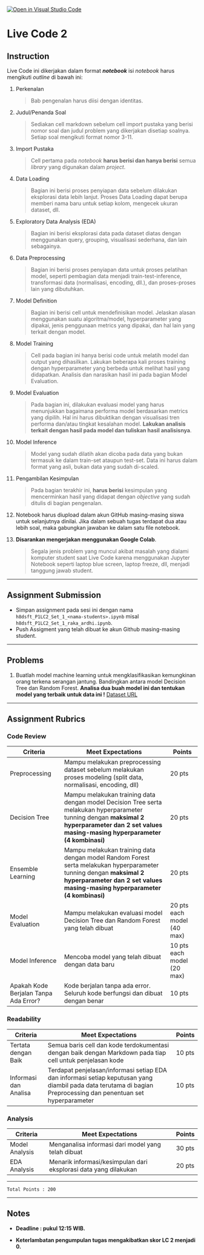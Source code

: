 [![Open in Visual Studio Code](https://classroom.github.com/assets/open-in-vscode-c66648af7eb3fe8bc4f294546bfd86ef473780cde1dea487d3c4ff354943c9ae.svg)](https://classroom.github.com/online_ide?assignment_repo_id=8060351&assignment_repo_type=AssignmentRepo)
# Live Code 2

## Instruction

Live Code ini dikerjakan dalam format ***notebook*** isi *notebook* harus mengikuti *outline* di bawah ini:
1. Perkenalan
   > Bab pengenalan harus diisi dengan identitas.
   
2. Judul/Penanda Soal
   > Sediakan cell markdown sebelum cell import pustaka yang berisi nomor soal dan judul problem yang dikerjakan disetiap soalnya. Setiap soal mengikuti format nomor 3-11.
   
3. Import Pustaka
   > Cell pertama pada *notebook* **harus berisi dan hanya berisi** semua *library* yang digunakan dalam *project*.

4. Data Loading
   > Bagian ini berisi proses penyiapan data sebelum dilakukan eksplorasi data lebih lanjut. Proses Data Loading dapat berupa memberi nama baru untuk setiap kolom, mengecek ukuran dataset, dll.
   
5. Exploratory Data Analysis (EDA)
   > Bagian ini berisi eksplorasi data pada dataset diatas dengan menggunakan query, grouping, visualisasi sederhana, dan lain sebagainya.

6. Data Preprocessing
   > Bagian ini berisi proses penyiapan data untuk proses pelatihan model, seperti pembagian data menjadi train-test-inference, transformasi data (normalisasi, encoding, dll.), dan proses-proses lain yang dibutuhkan.

7. Model Definition
   > Bagian ini berisi cell untuk mendefinisikan model. Jelaskan alasan menggunakan suatu algoritma/model, hyperparameter yang dipakai, jenis penggunaan metrics yang dipakai, dan hal lain yang terkait dengan model.

8. Model Training
   > Cell pada bagian ini hanya berisi code untuk melatih model dan output yang dihasilkan. Lakukan beberapa kali proses training dengan hyperparameter yang berbeda untuk melihat hasil yang didapatkan. Analisis dan narasikan hasil ini pada bagian Model Evaluation.

9. Model Evaluation
   > Pada bagian ini, dilakukan evaluasi model yang harus menunjukkan bagaimana performa model berdasarkan metrics yang dipilih. Hal ini harus dibuktikan dengan visualisasi tren performa dan/atau tingkat kesalahan model. **Lakukan analisis terkait dengan hasil pada model dan tuliskan hasil analisisnya**.

10. Model Inference
    > Model yang sudah dilatih akan dicoba pada data yang bukan termasuk ke dalam train-set ataupun test-set. Data ini harus dalam format yang asli, bukan data yang sudah di-scaled.
   
11. Pengambilan Kesimpulan
    > Pada bagian terakhir ini, **harus berisi** kesimpulan yang mencerminkan hasil yang didapat dengan *objective* yang sudah ditulis di bagian pengenalan.

12. Notebook harus diupload dalam akun GitHub masing-masing siswa untuk selanjutnya dinilai. Jika dalam sebuah tugas terdapat dua atau lebih soal, maka gabungkan jawaban ke dalam satu file notebook.

13. **Disarankan mengerjakan menggunakan Google Colab**.
    > Segala jenis problem yang muncul akibat masalah yang dialami komputer student saat Live Code karena menggunakan Jupyter Notebook seperti laptop blue screen, laptop freeze, dll, menjadi tanggung jawab student.

---

## Assignment Submission

- Simpan assignment pada sesi ini dengan nama `h8dsft_P1LC2_Set_1_<nama-students>.ipynb` misal `h8dsft_P1LC2_Set_1_raka_ardhi.ipynb`.
- Push Assigment yang telah dibuat ke akun Github masing-masing student.

---

## Problems

1. Buatlah model machine learning untuk mengklasifikasikan kemungkinan orang terkena serangan jantung. Bandingkan antara model Decision Tree dan Random Forest. **Analisa dua buah model ini dan tentukan model yang terbaik untuk data ini !** [Dataset URL](https://www.kaggle.com/nareshbhat/health-care-data-set-on-heart-attack-possibility)

---

## Assignment Rubrics

### Code Review

| Criteria | Meet Expectations | Points |
| --- | --- | --- |
| Preprocessing | Mampu melakukan preprocessing dataset sebelum melakukan proses modeling (split data, normalisasi, encoding, dll) | 20 pts |
| Decision Tree | Mampu melakukan training data dengan model Decision Tree serta melakukan hyperparameter tunning dengan **maksimal 2 hyperparameter dan 2 set values masing-masing hyperparameter (4 kombinasi)** | 20 pts |
| Ensemble Learning | Mampu melakukan training data dengan model Random Forest serta melakukan hyperparameter tunning dengan **maksimal 2 hyperparameter dan 2 set values masing-masing hyperparameter (4 kombinasi)** | 20 pts |
| Model Evaluation | Mampu melakukan evaluasi model Decision Tree dan Random Forest yang telah dibuat | 20 pts each model (40 max) |
| Model Inference | Mencoba model yang telah dibuat dengan data baru | 10 pts each model (20 max) |
| Apakah Kode Berjalan Tanpa Ada Error? | Kode berjalan tanpa ada error. Seluruh kode berfungsi dan dibuat dengan benar | 10 pts |

### Readability

| Criteria | Meet Expectations | Points |
| --- |--- |--- |
| Tertata dengan Baik | Semua baris cell dan kode terdokumentasi dengan baik dengan Markdown pada tiap cell untuk penjelasan kode | 10 pts |
| Informasi dan Analisa | Terdapat penjelasan/informasi setiap EDA dan informasi setiap keputusan yang diambil pada data terutama di bagian Preprocessing dan penentuan set hyperparameter | 10 pts|

### Analysis

| Criteria | Meet Expectations | Points |
| --- | --- | --- |
| Model Analysis | Menganalisa informasi dari model yang telah dibuat | 30 pts |
| EDA Analysis | Menarik informasi/kesimpulan dari eksplorasi data yang dilakukan | 20 pts |

---

```
Total Points : 200
```

---
## Notes

* **Deadline : pukul 12:15 WIB.**

* **Keterlambatan pengumpulan tugas mengakibatkan skor LC 2 menjadi 0.**
